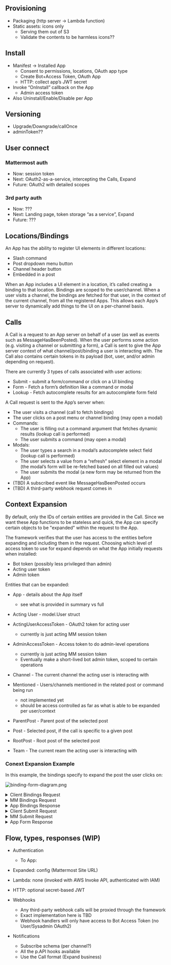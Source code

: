 ## Provisioning
- Packaging (http server -> Lambda function)
- Static assets: icons only
  - Serving them out of S3
  - Validate the contents to be harmless icons??

## Install
- Manifest -> Installed App
  - Consent to permissions, locations, OAuth app type
  - Create Bot+Access Token, OAuth App
  - HTTP: collect app’s JWT secret
- Invoke “OnInstall” callback on the App
  - Admin access token
- Also Uninstall/Enable/Disable per App

## Versioning
- Upgrade/Downgrade/callOnce
- adminToken??

## User connect

### Mattermost auth
- Now: session token
- Next: OAuth2-as-a-service, intercepting the Calls, Expand
- Future: OAuth2 with detailed scopes

### 3rd party auth
- Now: ???
- Next: Landing page, token storage “as a service”, Expand
- Future: ???

## Locations/Bindings

An App has the ability to register UI elements in different locations:
- Slash command
- Post dropdown menu button
- Channel header button
- Embedded in a post

When an App includes a UI element in a location, it’s called creating a binding to that location. Bindings are scoped to the user/channel. When a user visits a channel, the bindings are fetched for that user, in the context of the current channel, from all the registered Apps. This allows each App’s server to dynamically add things to the UI on a per-channel basis.

## Calls

A Call is a request to an App server on behalf of a user (as well as events such as MessageHasBeenPosted). When the user performs some action (e.g. visiting a channel or submitting a form), a Call is sent to give the App server context of what channel/post/binding a user is interacting with. The Call also contains certain tokens in its payload (bot, user, and/or admin depending on request).

There are currently 3 types of calls associated with user actions:
- Submit - submit a form/command or click on a UI binding
- Form - Fetch a form’s definition like a command or modal
- Lookup - Fetch autocomplete results for am autocomplete form field

A Call request is sent to the App’s server when:
- The user visits a channel (call to fetch bindings)
- The user clicks on a post menu or channel binding (may open a modal)
- Commands:
  - The user is filling out a command argument that fetches dynamic results (lookup call is performed)
  - The user submits a command (may open a modal)
- Modals:
  - The user types a search in a modal’s autocomplete select field (lookup call is performed)
  - The user selects a value from a “refresh” select element in a modal (the modal’s form will be re-fetched based on all filled out values)
  - The user submits the modal (a new form may be returned from the App)
- (TBD) A subscribed event like MessageHasBeenPosted occurs
- (TBD) A third-party webhook request comes in


## Context Expansion

By default, only the IDs of certain entities are provided in the Call. Since we want these App functions to be stateless and quick, the App can specify certain objects to be "expanded" within the request to the App.

The framework verifies that the user has access to the entities before expanding and including them in the request. Choosing which level of access token to use for expand depends on what the App initially requests when installed:

- Bot token (possibly less privileged than admin)
- Acting user token
- Admin token


Entities that can be expanded:

- App - details about the App itself
  - see what is provided in summary vs full

- Acting User - model.User struct

- ActingUserAccessToken - OAuth2 token for acting user
  - currently is just acting MM session token

- AdminAccessToken - Access token to do admin-level operations
  - currently is just acting MM session token
  - Eventually make a short-lived bot admin token, scoped to certain operations

- Channel - The current channel the acting user is interacting with

- Mentioned - Users/channels mentioned in the related post or command being run
  - not implemented yet
  - should be access controlled as far as what is able to be expanded per user/context

- ParentPost - Parent post of the selected post
- Post - Selected post, if the call is specific to a given post
- RootPost - Root post of the selected post

- Team - The current ream the acting user is interacting with


### Conext Expansion Example

In this example, the bindings specify to expand the post the user clicks on:

![binding-form-diagram.png](https://user-images.githubusercontent.com/6913320/109165112-2e6ac800-7749-11eb-8d83-d495258f3f1e.png)

<details><summary>Client Bindings Request</summary>

GET /plugins/com.mattermost.apps/api/v1/bindings?channel_id=ei748ohj3ig4ijofs5tr47wozh&scope=webapp

</details>

<details><summary>MM Bindings Request</summary>
POST /plugins/com.mattermost.apps/example/hello/bindings

```json
{
    "url": "/bindings",
    "context": {
        "app_id": "http-hello",
        "acting_user_id": "d7mezwndk3yf3renn4fzeranpw",
        "channel_id": "edet7g6h8ib8dftytcjcqne8ie",
        "mattermost_site_url": "https://mickmister.ngrok.io",
        "bot_access_token": "ouddbrqwupfypqsu1qxbdu3uqo",
        "acting_user_access_token": "yemrienc7pfypqsu1qxbdu3uqo",
        "admin_access_token": "ue8xi2sh7ebcciw8duww84ucme"
    }
}
```

</details>

<details><summary>App Bindings Response</summary>

```json
[
    {
        "location": "/post_menu",
        "bindings": [
            {
                "app_id": "http-hello",
                "location": "send",
                "label": "Survey a user",
                "hint": "Send survey to a user",
                "description": "Send a customized emotional response survey to a user",
                "call": {
                    "url": "/send-modal",
                    "expand": {
                        "post": "all"
                    }
                }
            }
        ]
    }
]
```
</details>

<details><summary>Client Submit Request</summary>

POST /plugins/com.mattermost.apps/api/v1/call
```json
{
    "url": "/send-modal",
    "expand": {
        "post": "all"
    },
    "type": "submit",
    "context": {
        "app_id": "http-hello",
        "location": "send",
        "team_id": "qe5ken7k9f8rdp5bqnfhhs5nzy",
        "channel_id": "ei748ohj3ig4ijofs5tr47wozh",
        "post_id": "b7pkajox3bgmjjexo4yisu4iih",
        "root_id": ""
    }
}
```

</details>

<details><summary>MM Submit Request</summary>

POST /plugins/com.mattermost.apps/example/hello/send
```json
{
    "url": "/send-modal",
    "context": {
        "app_id": "http-hello",
        "location": "send",
        "bot_user_id": "uzofd8otciyktj7mqbawi4hexc",
        "acting_user_id": "d7mezwndk3yf3renn4fzeranpw",
        "team_id": "cj3ioc8zrinixx5erp94taidsc",
        "channel_id": "edet7g6h8ib8dftytcjcqne8ie",
        "post_id": "y4a6wgpr63gsdpq7cgoz8auimc",
        "mattermost_site_url": "https://mickmister.ngrok.io",
        "bot_access_token": "ouddbrqwupfypqsu1qxbdu3uqo",
        "acting_user_access_token": "yemrienc7pfypqsu1qxbdu3uqo",
        "admin_access_token": "ue8xi2sh7ebcciw8duww84ucme",
        "post": {
            "id": "y4a6wgpr63gsdpq7cgoz8auimc",
            "create_at": 1614222460141,
            "update_at": 1614222460141,
            "edit_at": 0,
            "delete_at": 0,
            "is_pinned": false,
            "user_id": "uzofd8otciyktj7mqbawi4hexc",
            "channel_id": "edet7g6h8ib8dftytcjcqne8ie",
            "root_id": "",
            "parent_id": "",
            "original_id": "",
            "message": "Created OAuth2 App (`sqqug7kmcb83ffdo8ryzhbi8ko`).",
            "type": "",
            "props": {
                "from_bot": "true"
            },
            "hashtags": "",
            "pending_post_id": "",
            "reply_count": 0
        }
    }
}
```

</details>


<details><summary>App Form Response</summary>


```json
{
    "type": "form",
    "form": {
        "title": "Send a survey to user",
        "header": "Message modal form header",
        "footer": "Message modal form footer",
        "call": {
            "url": "/send"
        },
        "fields": [
            {
                "name": "user_id",
                "type": "user",
                "value": "",
                "description": "User to send the survey to",
                "label": "user",
                "hint": "enter user ID or @user",
                "position": 1,
                "modal_label": "User",
                "refresh": true
            },
            {
                "name": "some_autocomplete_field",
                "type": "dynamic_select",
                "description": "Some Autocomplete Field",
                "label": "autocomplete",
                "hint": "Pick one",
                "modal_label": "Autocomplete"
            },
            {
                "name": "message",
                "type": "text",
                "is_required": true,
                "value": "Provisioned bot account @builtin (`ux3jks3kn7fz9ghnycx7iy5e7w`).",
                "description": "Text to ask the user about",
                "label": "message",
                "hint": "Anything you want to say",
                "modal_label": "Text",
                "subtype": "textarea",
                "min_length": 2,
                "max_length": 1024
            }
        ]
    }
}
```

</details>


## Flow, types, responses (WIP)

- Authentication
	- To App:
- Expanded: config (Mattermost Site URL)
- Lambda: none (invoked with AWS Invoke API, authenticated with IAM)
- HTTP: optional secret-based JWT

- Webhooks
  - Any third-party webhook calls will be proxied through the framework
  - Exact implementation here is TBD
  - Webhook handlers will only have access to Bot Access Token (no User/Sysadmin OAuth2)

- Notifications
  - Subscribe schema (per channel?)
  - All the p.API hooks available
  - Use the Call format (Expand business)
